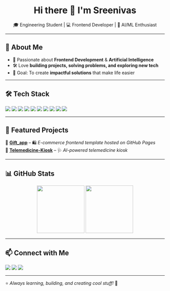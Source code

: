 <h1 align="center">Hi there 👋 I'm Sreenivas</h1>

<p align="center">
🎓 Engineering Student | 💻 Frontend Developer | 🤖 AI/ML Enthusiast  
</p>

---

## 🚀 About Me  
- 🌱 Passionate about **Frontend Development** & **Artificial Intelligence**  
- 🛠 Love **building projects, solving problems, and exploring new tech**  
- 🎯 Goal: To create **impactful solutions** that make life easier  

---

## 🛠 Tech Stack  
<p>
  <img src="https://img.shields.io/badge/HTML5-E34F26?style=for-the-badge&logo=html5&logoColor=white"/>  
  <img src="https://img.shields.io/badge/CSS3-1572B6?style=for-the-badge&logo=css3&logoColor=white"/>  
  <img src="https://img.shields.io/badge/JavaScript-F7DF1E?style=for-the-badge&logo=javascript&logoColor=black"/>  
  <img src="https://img.shields.io/badge/Bootstrap-563D7C?style=for-the-badge&logo=bootstrap&logoColor=white"/>  
  <img src="https://img.shields.io/badge/Python-3776AB?style=for-the-badge&logo=python&logoColor=white"/>  
  <img src="https://img.shields.io/badge/Node.js-339933?style=for-the-badge&logo=node.js&logoColor=white"/>  
  <img src="https://img.shields.io/badge/MySQL-005C84?style=for-the-badge&logo=mysql&logoColor=white"/>  
  <img src="https://img.shields.io/badge/MongoDB-47A248?style=for-the-badge&logo=mongodb&logoColor=white"/>  
  <img src="https://img.shields.io/badge/Git-F05032?style=for-the-badge&logo=git&logoColor=white"/>  
  <img src="https://img.shields.io/badge/GitHub-181717?style=for-the-badge&logo=github&logoColor=white"/>  
</p>

---

## 🌟 Featured Projects  
🔹 [**Gift_app**](https://github.com/Sreenivas679/Gift_app) – 🛍️ *E-commerce frontend template hosted on GitHub Pages*  
🔹 [**Telemedicine-Kiosk**](https://github.com/Sreenivas679/Telemedicine-Kiosk) – 🩺 *AI-powered telemedicine kiosk*  

---

## 📊 GitHub Stats  
<p align="center">
  <img src="https://github-readme-stats.vercel.app/api?username=Sreenivas679&show_icons=true&theme=tokyonight" height="150"/>
  <img src="https://github-readme-stats.vercel.app/api/top-langs/?username=Sreenivas679&layout=compact&theme=tokyonight" height="150"/>
</p>

---

## 📫 Connect with Me  
<p>
  <a href="mailto:yourmail@gmail.com"><img src="https://img.shields.io/badge/Email-D14836?style=for-the-badge&logo=gmail&logoColor=white"/></a>
  <a href="https://www.linkedin.com/in/yourlinkedin"><img src="https://img.shields.io/badge/LinkedIn-0077B5?style=for-the-badge&logo=linkedin&logoColor=white"/></a>
  <a href="https://yourportfolio.com"><img src="https://img.shields.io/badge/Portfolio-000000?style=for-the-badge&logo=react&logoColor=white"/></a>
</p>

---

⭐ *Always learning, building, and creating cool stuff!* 🚀
